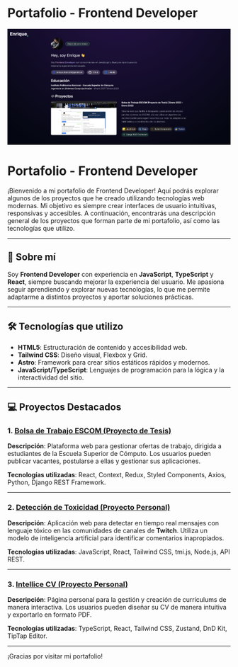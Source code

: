 # Portafolio - Frontend Developer

![Vista previa del proyecto](./src/assets/portafolio-preview.png)

# Portafolio - Frontend Developer

¡Bienvenido a mi portafolio de Frontend Developer! Aquí podrás explorar algunos de los proyectos que he creado utilizando tecnologías web modernas. Mi objetivo es siempre crear interfaces de usuario intuitivas, responsivas y accesibles. A continuación, encontrarás una descripción general de los proyectos que forman parte de mi portafolio, así como las tecnologías que utilizo.

---

## 🚀 Sobre mí

Soy **Frontend Developer** con experiencia en **JavaScript**, **TypeScript** y **React**, siempre buscando mejorar la experiencia del usuario. Me apasiona seguir aprendiendo y explorar nuevas tecnologías, lo que me permite adaptarme a distintos proyectos y aportar soluciones prácticas.

---

## 🛠️ Tecnologías que utilizo

- **HTML5**: Estructuración de contenido y accesibilidad web.
- **Tailwind CSS**: Diseño visual, Flexbox y Grid.
- **Astro**: Framework para crear sitios estáticos rápidos y modernos.
- **JavaScript/TypeScript**: Lenguajes de programación para la lógica y la interactividad del sitio.
---

## 💻 Proyectos Destacados

### 1. **[Bolsa de Trabajo ESCOM (Proyecto de Tesis)](enlace-a-tu-proyecto)**
**Descripción**: Plataforma web para gestionar ofertas de trabajo, dirigida a estudiantes de la Escuela Superior de Cómputo. Los usuarios pueden publicar vacantes, postularse a ellas y gestionar sus aplicaciones.

**Tecnologías utilizadas**: React, Context, Redux, Styled Components, Axios, Python, Django REST Framework.

---

### 2. **[Detección de Toxicidad (Proyecto Personal)](enlace-a-tu-proyecto)**
**Descripción**: Aplicación web para detectar en tiempo real mensajes con lenguaje tóxico en las comunidades de canales de **Twitch**. Utiliza un modelo de inteligencia artificial para identificar comentarios inapropiados.

**Tecnologías utilizadas**: JavaScript, React, Tailwind CSS, tmi.js, Node.js, API REST.

---

### 3. **[Intellice CV (Proyecto Personal)](enlace-a-tu-proyecto)**
**Descripción**: Página personal para la gestión y creación de currículums de manera interactiva. Los usuarios pueden diseñar su CV de manera intuitiva y exportarlo en formato PDF.

**Tecnologías utilizadas**: TypeScript, React, Tailwind CSS, Zustand, DnD Kit, TipTap Editor.

---

¡Gracias por visitar mi portafolio!

